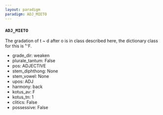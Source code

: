 ```yaml
---
layout: paradigm
paradigm: ADJ_MIETO
---
```

### ` ADJ_MIETO `

The gradation of t ~ d after o is in class described here, the dictionary class for this is ¹⁻F.
* grade_dir: weaken
* plurale_tantum: False
* pos: ADJECTIVE
* stem_diphthong: None
* stem_vowel: None
* upos: ADJ
* harmony: back
* kotus_av: F
* kotus_tn: 1
* clitics: False
* possessive: False
